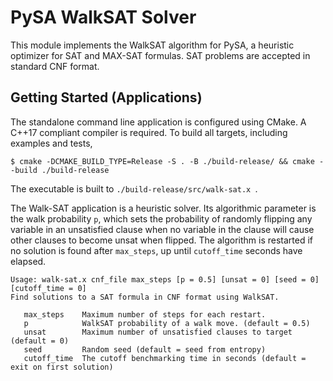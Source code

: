 # PySA WalkSAT Solver

This module implements the WalkSAT algorithm for PySA, a heuristic optimizer for SAT and MAX-SAT formulas. 
SAT problems are accepted in standard CNF format.

## Getting Started (Applications)

The standalone command line application is configured using CMake.
A C++17 compliant compiler is required. To build all targets, including examples and tests,

```
$ cmake -DCMAKE_BUILD_TYPE=Release -S . -B ./build-release/ && cmake --build ./build-release
```

The executable is built to `./build-release/src/walk-sat.x `.

The Walk-SAT application is a heuristic solver. Its algorithmic parameter is
the walk probability `p`, which sets the probability of randomly flipping any
variable in an unsatisfied clause when no variable in the clause will cause
other clauses to become unsat when flipped. The algorithm is restarted if no
solution is found after `max_steps`, up until `cutoff_time` seconds have
elapsed.

```text
Usage: walk-sat.x cnf_file max_steps [p = 0.5] [unsat = 0] [seed = 0] [cutoff_time = 0]
Find solutions to a SAT formula in CNF format using WalkSAT.

   max_steps    Maximum number of steps for each restart.
   p            WalkSAT probability of a walk move. (default = 0.5)
   unsat        Maximum number of unsatisfied clauses to target (default = 0)
   seed         Random seed (default = seed from entropy)
   cutoff_time  The cutoff benchmarking time in seconds (default = exit on first solution)

```
